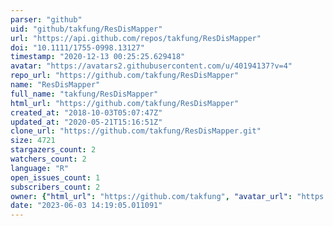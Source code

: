 ```yaml
---
parser: "github"
uid: "github/takfung/ResDisMapper"
url: "https://api.github.com/repos/takfung/ResDisMapper"
doi: "10.1111/1755-0998.13127"
timestamp: "2020-12-13 00:25:25.629418"
avatar: "https://avatars2.githubusercontent.com/u/40194137?v=4"
repo_url: "https://github.com/takfung/ResDisMapper"
name: "ResDisMapper"
full_name: "takfung/ResDisMapper"
html_url: "https://github.com/takfung/ResDisMapper"
created_at: "2018-10-03T05:07:47Z"
updated_at: "2020-05-21T15:16:51Z"
clone_url: "https://github.com/takfung/ResDisMapper.git"
size: 4721
stargazers_count: 2
watchers_count: 2
language: "R"
open_issues_count: 1
subscribers_count: 2
owner: {"html_url": "https://github.com/takfung", "avatar_url": "https://avatars2.githubusercontent.com/u/40194137?v=4", "login": "takfung", "type": "User"}
date: "2023-06-03 14:19:05.011091"
---
```

